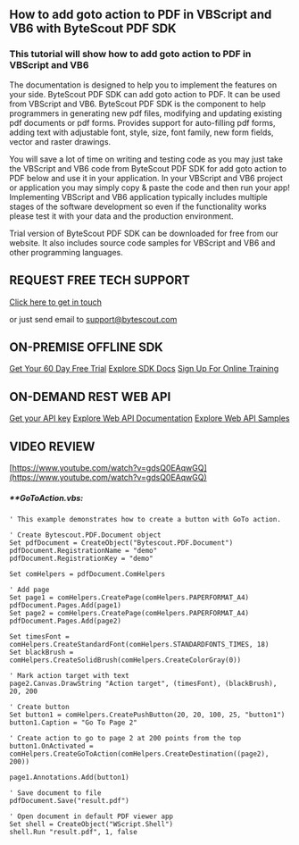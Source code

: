 ## How to add goto action to PDF in VBScript and VB6 with ByteScout PDF SDK

### This tutorial will show how to add goto action to PDF in VBScript and VB6

The documentation is designed to help you to implement the features on your side. ByteScout PDF SDK can add goto action to PDF. It can be used from VBScript and VB6. ByteScout PDF SDK is the component to help programmers in generating new pdf files, modifying and updating existing pdf documents or pdf forms. Provides support for auto-filling pdf forms, adding text with adjustable font, style, size, font family, new form fields, vector and raster drawings.

You will save a lot of time on writing and testing code as you may just take the VBScript and VB6 code from ByteScout PDF SDK for add goto action to PDF below and use it in your application. In your VBScript and VB6 project or application you may simply copy & paste the code and then run your app! Implementing VBScript and VB6 application typically includes multiple stages of the software development so even if the functionality works please test it with your data and the production environment.

Trial version of ByteScout PDF SDK can be downloaded for free from our website. It also includes source code samples for VBScript and VB6 and other programming languages.

## REQUEST FREE TECH SUPPORT

[Click here to get in touch](https://bytescout.zendesk.com/hc/en-us/requests/new?subject=ByteScout%20PDF%20SDK%20Question)

or just send email to [support@bytescout.com](mailto:support@bytescout.com?subject=ByteScout%20PDF%20SDK%20Question) 

## ON-PREMISE OFFLINE SDK 

[Get Your 60 Day Free Trial](https://bytescout.com/download/web-installer?utm_source=github-readme)
[Explore SDK Docs](https://bytescout.com/documentation/index.html?utm_source=github-readme)
[Sign Up For Online Training](https://academy.bytescout.com/)


## ON-DEMAND REST WEB API

[Get your API key](https://pdf.co/documentation/api?utm_source=github-readme)
[Explore Web API Documentation](https://pdf.co/documentation/api?utm_source=github-readme)
[Explore Web API Samples](https://github.com/bytescout/ByteScout-SDK-SourceCode/tree/master/PDF.co%20Web%20API)

## VIDEO REVIEW

[https://www.youtube.com/watch?v=gdsQ0EAqwGQ](https://www.youtube.com/watch?v=gdsQ0EAqwGQ)




<!-- code block begin -->

##### ****GoToAction.vbs:**
    
```
' This example demonstrates how to create a button with GoTo action.

' Create Bytescout.PDF.Document object
Set pdfDocument = CreateObject("Bytescout.PDF.Document")
pdfDocument.RegistrationName = "demo"
pdfDocument.RegistrationKey = "demo"

Set comHelpers = pdfDocument.ComHelpers

' Add page
Set page1 = comHelpers.CreatePage(comHelpers.PAPERFORMAT_A4)
pdfDocument.Pages.Add(page1)
Set page2 = comHelpers.CreatePage(comHelpers.PAPERFORMAT_A4)
pdfDocument.Pages.Add(page2)

Set timesFont = comHelpers.CreateStandardFont(comHelpers.STANDARDFONTS_TIMES, 18)
Set blackBrush = comHelpers.CreateSolidBrush(comHelpers.CreateColorGray(0))

' Mark action target with text
page2.Canvas.DrawString "Action target", (timesFont), (blackBrush), 20, 200

' Create button
Set button1 = comHelpers.CreatePushButton(20, 20, 100, 25, "button1")
button1.Caption = "Go To Page 2"

' Create action to go to page 2 at 200 points from the top
button1.OnActivated = comHelpers.CreateGoToAction(comHelpers.CreateDestination((page2), 200))

page1.Annotations.Add(button1)

' Save document to file
pdfDocument.Save("result.pdf")

' Open document in default PDF viewer app
Set shell = CreateObject("WScript.Shell")
shell.Run "result.pdf", 1, false

```

<!-- code block end -->